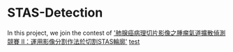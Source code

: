 # STAS-Detection
In this project, we join the contest of ['肺腺癌病理切片影像之腫瘤氣道擴散偵測競賽 II：運用影像分割作法於切割STAS輪廓'](https://tbrain.trendmicro.com.tw/Competitions/Details/22)
[test](./Submission.ipynb)
